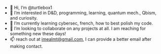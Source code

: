 - 👋 Hi, I’m @turtlebox1
- 👀 I’m interested in D&D, programming, learning, quantum mech., Qbism, and curiosity.
- 🌱 I’m currently learning cybersec, french, how to best polish my code.
- 💞️ I’m looking to collaborate on any projects at all. I am reaching for something new these days!
- 📫 reach out at imealmt@gmail.com, I can provide a better email after making contact. 
